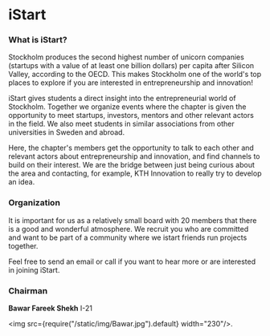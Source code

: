 # iStart

### What is iStart?

Stockholm produces the second highest number of unicorn companies (startups with a value of at least one billion dollars) per capita after Silicon Valley, according to the OECD. This makes Stockholm one of the world's top places to explore if you are interested in entrepreneurship and innovation!

iStart gives students a direct insight into the entrepreneurial world of Stockholm. Together we organize events where the chapter is given the opportunity to meet startups, investors, mentors and other relevant actors in the field. We also meet students in similar associations from other universities in Sweden and abroad.

Here, the chapter's members get the opportunity to talk to each other and relevant actors about entrepreneurship and innovation, and find channels to build on their interest. We are the bridge between just being curious about the area and contacting, for example, KTH Innovation to really try to develop an idea.

### Organization

It is important for us as a relatively small board with 20 members that there is a good and wonderful atmosphere. We recruit you who are committed and want to be part of a community where we istart friends run projects together.

Feel free to send an email or call if you want to hear more or are interested in joining iStart.

### Chairman

__Bawar Fareek Shekh__ I-21

<img src={require("/static/img/Bawar.jpg").default} width="230"/>.